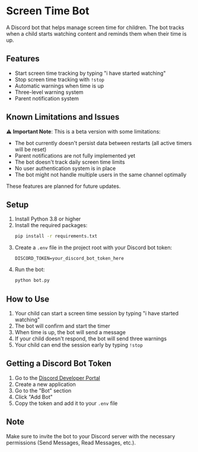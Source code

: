 # Screen Time Bot

A Discord bot that helps manage screen time for children. The bot tracks when a child starts watching content and reminds them when their time is up.



## Features

- Start screen time tracking by typing "i have started watching"
- Stop screen time tracking with `!stop`
- Automatic warnings when time is up
- Three-level warning system
- Parent notification system

## Known Limitations and Issues

⚠️ **Important Note**: This is a beta version with some limitations:
- The bot currently doesn't persist data between restarts (all active timers will be reset)
- Parent notifications are not fully implemented yet
- The bot doesn't track daily screen time limits
- No user authentication system is in place
- The bot might not handle multiple users in the same channel optimally

These features are planned for future updates.

## Setup

1. Install Python 3.8 or higher
2. Install the required packages:
   ```bash
   pip install -r requirements.txt
   ```
3. Create a `.env` file in the project root with your Discord bot token:
   ```
   DISCORD_TOKEN=your_discord_bot_token_here
   ```
4. Run the bot:
   ```bash
   python bot.py
   ```

## How to Use

1. Your child can start a screen time session by typing "i have started watching"
2. The bot will confirm and start the timer
3. When time is up, the bot will send a message
4. If your child doesn't respond, the bot will send three warnings
5. Your child can end the session early by typing `!stop`

## Getting a Discord Bot Token

1. Go to the [Discord Developer Portal](https://discord.com/developers/applications)
2. Create a new application
3. Go to the "Bot" section
4. Click "Add Bot"
5. Copy the token and add it to your `.env` file

## Note

Make sure to invite the bot to your Discord server with the necessary permissions (Send Messages, Read Messages, etc.). 
